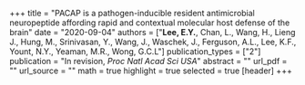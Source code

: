 +++
title = "PACAP is a pathogen-inducible resident antimicrobial neuropeptide affording rapid and contextual molecular host defense of the brain"
date = "2020-09-04"
authors = ["**Lee, E.Y.**, Chan, L., Wang, H., Lieng J., Hung, M., Srinivasan, Y., Wang, J., Waschek, J., Ferguson, A.L., Lee, K.F., Yount, N.Y., Yeaman, M.R., Wong, G.C.L"]
publication_types = ["2"]
publication = "In revision, *Proc Natl Acad Sci USA*"
abstract = ""
url_pdf = ""
url_source = ""
math = true
highlight = true
selected = true
[header]
+++
